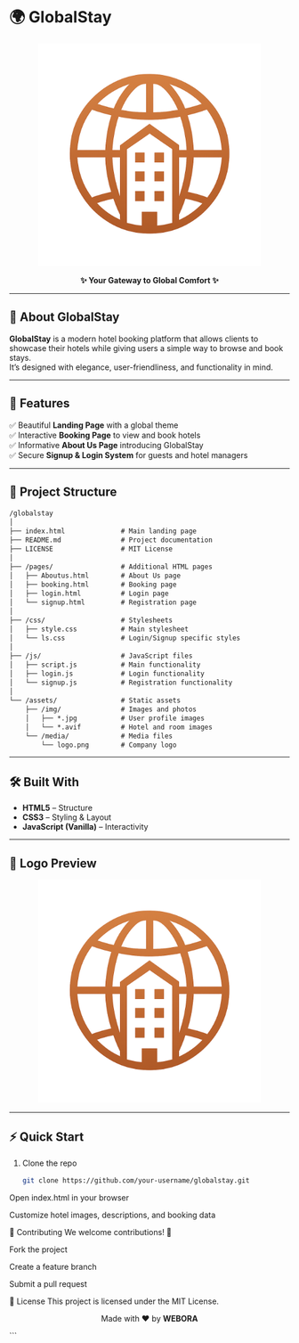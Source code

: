 # 🌍 GlobalStay  

<p align="center">
  <img src="assets/media/logo.png" alt="GlobalStay Logo" width="400"/>
</p>

<p align="center">
  <b>✨ Your Gateway to Global Comfort ✨</b>  
</p>

---

## 🚀 About GlobalStay  
**GlobalStay** is a modern hotel booking platform that allows clients to showcase their hotels while giving users a simple way to browse and book stays.  
It’s designed with elegance, user-friendliness, and functionality in mind.  

---

## 🎯 Features  
✅ Beautiful **Landing Page** with a global theme  
✅ Interactive **Booking Page** to view and book hotels  
✅ Informative **About Us Page** introducing GlobalStay  
✅ Secure **Signup & Login System** for guests and hotel managers  

---

## 📂 Project Structure

```
/globalstay
│
├── index.html              # Main landing page
├── README.md               # Project documentation
├── LICENSE                 # MIT License
│
├── /pages/                 # Additional HTML pages
│   ├── Aboutus.html        # About Us page
│   ├── booking.html        # Booking page
│   ├── login.html          # Login page
│   └── signup.html         # Registration page
│
├── /css/                   # Stylesheets
│   ├── style.css           # Main stylesheet
│   └── ls.css              # Login/Signup specific styles
│
├── /js/                    # JavaScript files
│   ├── script.js           # Main functionality
│   ├── login.js            # Login functionality
│   └── signup.js           # Registration functionality
│
└── /assets/                # Static assets
    ├── /img/               # Images and photos
    │   ├── *.jpg           # User profile images
    │   └── *.avif          # Hotel and room images
    └── /media/             # Media files
        └── logo.png        # Company logo
```

---

## 🛠️ Built With  
- **HTML5** – Structure  
- **CSS3** – Styling & Layout  
- **JavaScript (Vanilla)** – Interactivity  

---

## 📸 Logo Preview  
<p align="center">
  <img src="assets/media/logo.png" alt="GlobalStay Logo" width="400"/>
</p>

---

## ⚡ Quick Start  

1. Clone the repo  
   ```bash
   git clone https://github.com/your-username/globalstay.git
Open index.html in your browser

Customize hotel images, descriptions, and booking data

🤝 Contributing
We welcome contributions! 🎉

Fork the project

Create a feature branch

Submit a pull request

📜 License
This project is licensed under the MIT License.

<p align="center"> Made with ❤️ by <b>WEBORA</b> </p> ```
